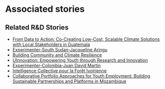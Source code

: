 # Associated stories

<!-- !!DO NOT REMOVE!! start autogenerated hyperlinks -->
## Related R&D Stories
- [From Data to Action: Co-Creating Low-Cost, Scalable Climate Solutions with Local Stakeholders in Guatemala](/RnD-Archive/stories/?doc=Explorers_GTM)
- [Experimenter-South Sudan-Jacqueline Aringu](/RnD-Archive/stories/?doc=Experimenters_SSD)
- [Building Community and Climate Resilience](/RnD-Archive/stories/?doc=Explorers_IRQ)
- [UInnovation: Empowering Youth through Research and Innovation](/RnD-Archive/stories/?doc=Explorers_TGO)
- [Experimenter-Colombia-Juan David Martin](/RnD-Archive/stories/?doc=Experimenters_COL)
- [Intelligence Collective pour la Forêt Ivoirienne](/RnD-Archive/stories/?doc=Explorers_CIV)
- [Collaborative Portfolio Approaches for Youth Employment: Building Sustainable Partnerships and Platforms in Mozambique](/RnD-Archive/stories/?doc=Explorers_MOZ)
<!-- !!DO NOT REMOVE!! end autogenerated hyperlinks -->
